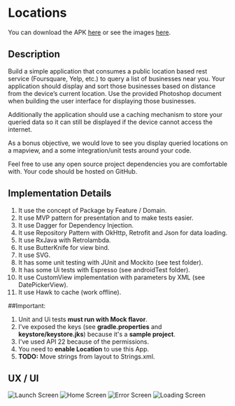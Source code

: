 # Locations

You can download the APK [here][apk] or see the images [here][images].

## Description

Build a simple application that consumes a public location based rest service (Foursquare, Yelp, etc.) to query a list of businesses near you. Your application should display and sort those businesses based on distance from the device’s current location. Use the provided Photoshop document when building the user interface for displaying those businesses.

Additionally the application should use a caching mechanism to store your queried data so it can still be displayed if the device cannot access the internet.

As a bonus objective, we would love to see you display queried locations on a mapview, and a some integration/unit tests around your code.

Feel free to use any open source project dependencies you are comfortable with. Your code should be hosted on GitHub.

## Implementation Details

1. It use the concept of Package by Feature / Domain.
2. It use MVP pattern for presentation and to make tests easier.
3. It use Dagger for Dependency Injection.
4. It use Repository Pattern with OkHttp, Retrofit and Json for data loading.
5. It use RxJava with Retrolambda.
6. It use ButterKnife for view bind.
7. It use SVG.
8. It has some unit testing with JUnit and Mockito (see test folder).
9. It has some Ui tests with Espresso (see androidTest folder).
10. It use CustomView implementation with parameters by XML (see DatePickerView).
11. It use Hawk to cache (work offline).

##Important:

1. Unit and Ui tests **must run with Mock flavor**.
2. I've exposed the keys (see **gradle.properties** and **keystore/keystore.jks**) because it's a **sample project**.
3. I've used API 22 because of the permissions.
4. You need to **enable Location** to use this App.
5. **TODO:** Move strings from layout to Strings.xml.

## UX / UI

![Launch Screen][design-launch]
![Home Screen][design-home]
![Error Screen][design-error]
![Loading Screen][design-loading]

[apk]: https://github.com/marcellogalhardo/locations/releases/download/1.0.0/locations.apk
[images]: https://github.com/marcellogalhardo/locations/tree/master/images
[design-launch]: https://github.com/marcellogalhardo/locations/blob/master/images/launch.png
[design-home]: https://github.com/marcellogalhardo/locations/blob/master/images/home.png
[design-loading]: https://github.com/marcellogalhardo/locations/blob/master/images/loading.png
[design-error]: https://github.com/marcellogalhardo/locations/blob/master/images/error.png
